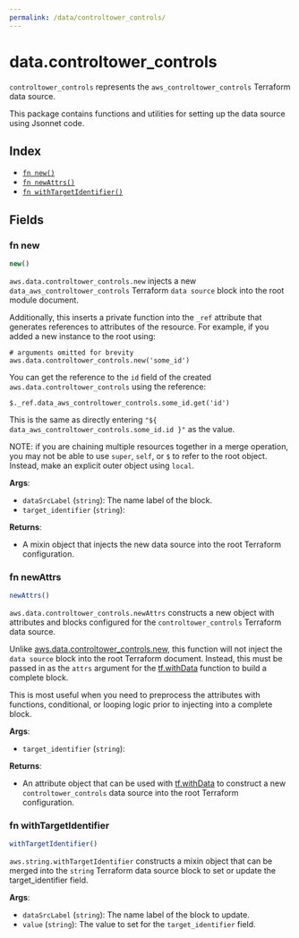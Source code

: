 ```yaml
---
permalink: /data/controltower_controls/
---
```


# data.controltower_controls

`controltower_controls` represents the `aws_controltower_controls` Terraform data source.



This package contains functions and utilities for setting up the data source using Jsonnet code.


## Index

* [`fn new()`](#fn-new)
* [`fn newAttrs()`](#fn-newattrs)
* [`fn withTargetIdentifier()`](#fn-withtargetidentifier)

## Fields

### fn new

```ts
new()
```


`aws.data.controltower_controls.new` injects a new `data_aws_controltower_controls` Terraform `data source`
block into the root module document.

Additionally, this inserts a private function into the `_ref` attribute that generates references to attributes of the
resource. For example, if you added a new instance to the root using:

    # arguments omitted for brevity
    aws.data.controltower_controls.new('some_id')

You can get the reference to the `id` field of the created `aws.data.controltower_controls` using the reference:

    $._ref.data_aws_controltower_controls.some_id.get('id')

This is the same as directly entering `"${ data_aws_controltower_controls.some_id.id }"` as the value.

NOTE: if you are chaining multiple resources together in a merge operation, you may not be able to use `super`, `self`,
or `$` to refer to the root object. Instead, make an explicit outer object using `local`.

**Args**:
  - `dataSrcLabel` (`string`): The name label of the block.
  - `target_identifier` (`string`): 

**Returns**:
- A mixin object that injects the new data source into the root Terraform configuration.


### fn newAttrs

```ts
newAttrs()
```


`aws.data.controltower_controls.newAttrs` constructs a new object with attributes and blocks configured for the `controltower_controls`
Terraform data source.

Unlike [aws.data.controltower_controls.new](#fn-new), this function will not inject the `data source`
block into the root Terraform document. Instead, this must be passed in as the `attrs` argument for the
[tf.withData](https://github.com/tf-libsonnet/core/tree/main/docs#fn-withdata) function to build a complete block.

This is most useful when you need to preprocess the attributes with functions, conditional, or looping logic prior to
injecting into a complete block.

**Args**:
  - `target_identifier` (`string`): 

**Returns**:
  - An attribute object that can be used with [tf.withData](https://github.com/tf-libsonnet/core/tree/main/docs#fn-withdata) to construct a new `controltower_controls` data source into the root Terraform configuration.


### fn withTargetIdentifier

```ts
withTargetIdentifier()
```

`aws.string.withTargetIdentifier` constructs a mixin object that can be merged into the `string`
Terraform data source block to set or update the target_identifier field.



**Args**:
  - `dataSrcLabel` (`string`): The name label of the block to update.
  - `value` (`string`): The value to set for the `target_identifier` field.
